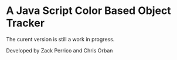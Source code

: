 # A Java Script Color Based Object Tracker

The curent version is still a work in progress.

Developed by Zack Perrico and Chris Orban